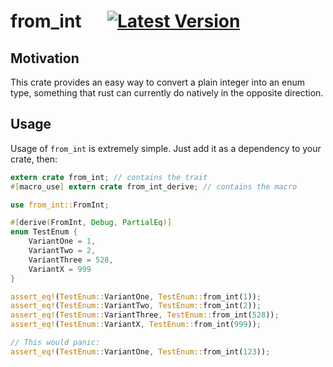 # from_int &emsp; [![Latest Version](https://img.shields.io/crates/v/from_int.svg)][crates.io]

[crates.io]: https://crates.io/crates/from_int

## Motivation

This crate provides an easy way to convert a plain integer into an enum type, something that rust can currently do natively in the opposite direction.

## Usage

Usage of `from_int` is extremely simple. Just add it as a dependency to your crate, then:

```rust
extern crate from_int; // contains the trait
#[macro_use] extern crate from_int_derive; // contains the macro

use from_int::FromInt;

#[derive(FromInt, Debug, PartialEq)]
enum TestEnum {
    VariantOne = 1,
    VariantTwo = 2,
    VariantThree = 528,
    VariantX = 999
}

assert_eq!(TestEnum::VariantOne, TestEnum::from_int(1));
assert_eq!(TestEnum::VariantTwo, TestEnum::from_int(2));
assert_eq!(TestEnum::VariantThree, TestEnum::from_int(528));
assert_eq!(TestEnum::VariantX, TestEnum::from_int(999));

// This would panic:
assert_eq!(TestEnum::VariantOne, TestEnum::from_int(123));
```
